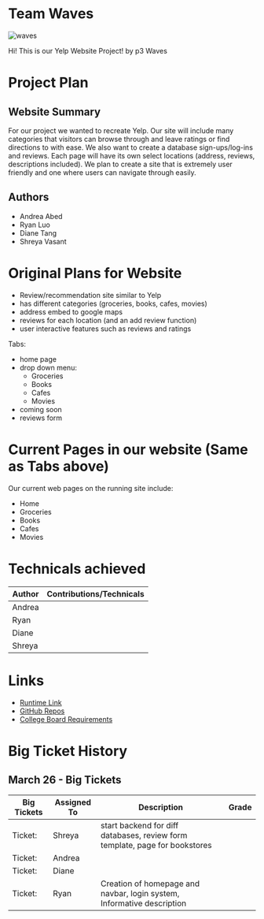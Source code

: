 # Team Waves
![waves](https://thumbs.gfycat.com/BlandSeparateAmericanpainthorse-max-14mb.gif)

Hi! This is our Yelp Website Project! by p3 Waves
# Project Plan
## Website Summary
For our project we wanted to recreate Yelp. Our site will include many categories that visitors can browse through and leave ratings or find directions to with ease. We also want to create a database sign-ups/log-ins and reviews. Each page will have its own select locations (address, reviews, descriptions included). We plan to create a site that is extremely user friendly and one where users can navigate through easily.
## Authors
* Andrea Abed
* Ryan Luo
* Diane Tang
* Shreya Vasant

# Original Plans for Website
* Review/recommendation site similar to Yelp
* has different categories (groceries, books, cafes, movies)
* address embed to google maps
* reviews for each location (and an add review function)
* user interactive features such as reviews and ratings

Tabs: 
* home page
* drop down menu: 
  * Groceries
  * Books
  * Cafes
  * Movies
* coming soon
* reviews form


# Current Pages in our website (Same as Tabs above)
Our current web pages on the running site include:
* Home
* Groceries
*  Books
*  Cafes
*  Movies


# Technicals achieved
| Author| Contributions/Technicals |
| -------- | ----------- |
|Andrea|  |
|Ryan| |
|Diane||
|Shreya|  |


# Links
* [Runtime Link](http://72.197.230.181:8080/)
* [GitHub Repos](https://github.com/ShreyaV-05/Waves/blob/main/README.md)
* [College Board Requirements](https://apcentral.collegeboard.org/pdf/ap-computer-science-principles-course-and-exam-description.pdf?course=ap-computer-science-principles)


# Big Ticket History

## March 26 - Big Tickets
|Big Tickets   |Assigned To   |Description   |Grade   |
|---|---|---|---|
|Ticket:   |Shreya   |start backend for diff databases, review form template, page for bookstores| |
|Ticket:   |Andrea   || |
|Ticket:|Diane   |  |  |
|Ticket:|Ryan  |Creation of homepage and navbar, login system, Informative description  |  |
